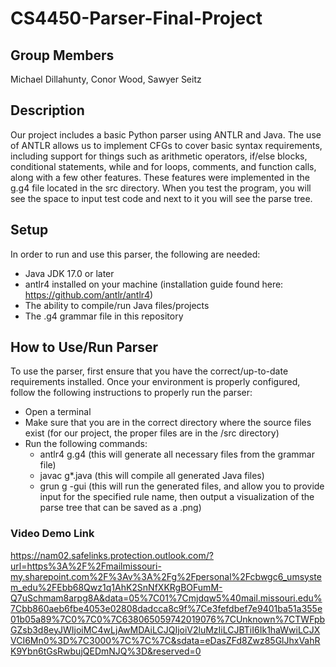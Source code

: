 # CS4450-Parser-Final-Project

## Group Members
Michael Dillahunty, Conor Wood, Sawyer Seitz

## Description

Our project includes a basic Python parser using ANTLR and Java. The use of ANTLR allows us to implement CFGs to cover basic syntax requirements, including support for things such as arithmetic operators, if/else blocks, conditional statements, while and for loops, comments, and function calls, along with a few other features. These features were implemented in the g.g4 file located in the src directory. When you test the program, you will see the space to input test code and next to it you will see the parse tree.

## Setup
In order to run and use this parser, the following are needed: 
* Java JDK 17.0 or later
* antlr4 installed on your machine (installation guide found here: https://github.com/antlr/antlr4)
* The ability to compile/run Java files/projects
* The .g4 grammar file in this repository 

## How to Use/Run Parser
To use the parser, first ensure that you have the correct/up-to-date requirements installed. 
Once your environment is properly configured, follow the following instructions to properly run the parser: 
* Open a terminal 
* Make sure that you are in the correct directory where the source files exist (for our project, the proper files are in the /src directory)
* Run the following commands:
  * antlr4 g.g4 (this will generate all necessary files from the grammar file)
  * javac g*.java (this will compile all generated Java files)
  * grun g <rule-name> -gui (this will run the generated files, and allow you to provide input for the specified rule name, then output a visualization of the parse tree that can be saved as a .png)


### Video Demo Link 

https://nam02.safelinks.protection.outlook.com/?url=https%3A%2F%2Fmailmissouri-my.sharepoint.com%2F%3Av%3A%2Fg%2Fpersonal%2Fcbwgc6_umsystem_edu%2FEbb68Qwz1q1AhK2SnNfXKRgBOFumM-Q7uSchmam8arpg8A&data=05%7C01%7Cmjdqw5%40mail.missouri.edu%7Cbb860aeb6fbe4053e02808dadcca8c9f%7Ce3fefdbef7e9401ba51a355e01b05a89%7C0%7C0%7C638065059742019076%7CUnknown%7CTWFpbGZsb3d8eyJWIjoiMC4wLjAwMDAiLCJQIjoiV2luMzIiLCJBTiI6Ik1haWwiLCJXVCI6Mn0%3D%7C3000%7C%7C%7C&sdata=eDasZFd8Zwz85GlJhxVahRK9Ybn6tGsRwbujQEDmNJQ%3D&reserved=0
